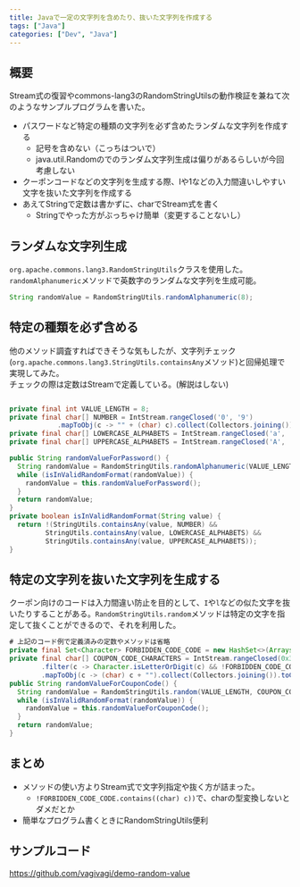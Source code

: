 ```yaml
---
title: Javaで一定の文字列を含めたり、抜いた文字列を作成する
tags: ["Java"]
categories: ["Dev", "Java"]
---
```


## 概要

Stream式の復習やcommons-lang3のRandomStringUtilsの動作検証を兼ねて次のようなサンプルプログラムを書いた。

- パスワードなど特定の種類の文字列を必ず含めたランダムな文字列を作成する
  - 記号を含めない（こっちはついで）
  - java.util.Randomのでのランダム文字列生成は偏りがあるらしいが今回考慮しない
- クーポンコードなどの文字列を生成する際、Iや1などの入力間違いしやすい文字を抜いた文字列を作成する
- あえてStringで定数は書かずに、charでStream式を書く
  - Stringでやった方がぶっちゃけ簡単（変更することないし）

## ランダムな文字列生成

`org.apache.commons.lang3.RandomStringUtils`クラスを使用した。  
`randomAlphanumeric`メソッドで英数字のランダムな文字列を生成可能。

``` Java
String randomValue = RandomStringUtils.randomAlphanumeric(8);
```

## 特定の種類を必ず含める

他のメソッド調査すればできそうな気もしたが、文字列チェック(`org.apache.commons.lang3.StringUtils.containsAny`メソッド)と回帰処理で実現してみた。  
チェックの際は定数はStreamで定義している。(解説はしない)

``` Java

private final int VALUE_LENGTH = 8;
private final char[] NUMBER = IntStream.rangeClosed('0', '9')
            .mapToObj(c -> "" + (char) c).collect(Collectors.joining()).toCharArray();
private final char[] LOWERCASE_ALPHABETS = IntStream.rangeClosed('a', 'z').mapToObj(c -> "" + (char) c).collect(Collectors.joining()).toCharArray();
private final char[] UPPERCASE_ALPHABETS = IntStream.rangeClosed('A', 'Z').mapToObj(c -> "" + (char) c).collect(Collectors.joining()).toCharArray();

public String randomValueForPassword() {
  String randomValue = RandomStringUtils.randomAlphanumeric(VALUE_LENGTH);
  while (isInValidRandomFormat(randomValue)) {
    randomValue = this.randomValueForPassword();
  }
  return randomValue;
}
private boolean isInValidRandomFormat(String value) {
  return !(StringUtils.containsAny(value, NUMBER) &&
         StringUtils.containsAny(value, LOWERCASE_ALPHABETS) &&
         StringUtils.containsAny(value, UPPERCASE_ALPHABETS));
}
```

## 特定の文字列を抜いた文字列を生成する

クーポン向けのコードは入力間違い防止を目的として、`I`や`l`などの似た文字を抜いたりすることがある。`RandomStringUtils.random`メソッドは特定の文字を指定して抜くことができるので、それを利用した。

``` Java
# 上記のコード例で定義済みの定数やメソッドは省略
private final Set<Character> FORBIDDEN_CODE_CODE = new HashSet<>(Arrays.asList('1', 'l', 'I', 'o', 'O', '0'));
private final char[] COUPON_CODE_CHARACTERS = IntStream.rangeClosed(0x30, 0x7a)
        .filter(c -> Character.isLetterOrDigit(c) && !FORBIDDEN_CODE_CODE.contains((char) c))
        .mapToObj(c -> (char) c + "").collect(Collectors.joining()).toCharArray();
public String randomValueForCouponCode() {
  String randomValue = RandomStringUtils.random(VALUE_LENGTH, COUPON_CODE_CHARACTERS);
  while (isInValidRandomFormat(randomValue)) {
    randomValue = this.randomValueForCouponCode();
  }
  return randomValue;
}
```

## まとめ

- メソッドの使い方よりStream式で文字列指定や抜く方が詰まった。
  - `!FORBIDDEN_CODE_CODE.contains((char) c))`で、charの型変換しないとダメだとか
- 簡単なプログラム書くときにRandomStringUtils便利

## サンプルコード

https://github.com/vagivagi/demo-random-value
